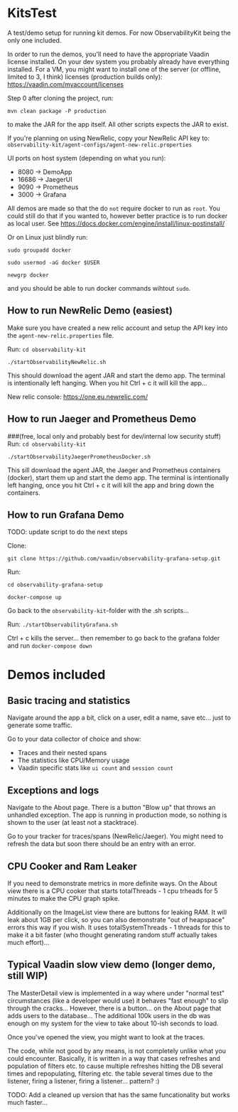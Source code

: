 # KitsTest

A test/demo setup for running kit demos. For now ObservabilityKit being the only one included.

In order to run the demos, you'll need to have the appropriate Vaadin license installed. 
On your dev system you probably already have everything installed. For a VM, you might want to 
install one of the server (or offline, limited to 3, I think) licenses (production builds only): 
https://vaadin.com/myaccount/licenses 

Step 0 after cloning the project, run:

`mvn clean package -P production`

to make the JAR for the app itself. All other scripts expects the JAR to exist. 

If you're planning on using NewRelic, copy your NewRelic API key to: 
`observability-kit/agent-configs/agent-new-relic.properties`

UI ports on host system (depending on what you run): 
- 8080  -> DemoApp
- 16686 -> JaegerUI 
- 9090  -> Prometheus
- 3000  -> Grafana

All demos are made so that the do `not` require docker to run as `root`. You could still do that if you wanted to, 
however better practice is to run docker as local user. See https://docs.docker.com/engine/install/linux-postinstall/

Or on Linux just blindly run: 

`sudo groupadd docker`

`sudo usermod -aG docker $USER`

`newgrp docker`

and you should be able to run docker commands wihtout `sudo`. 

## How to run NewRelic Demo (easiest)
Make sure you have created a new relic account and setup the API key into the `agent-new-relic.properties` file. 

Run: 
`cd observability-kit`

`./startObservabilityNewRelic.sh` 

This should download the agent JAR and start the demo app. The terminal is intentionally left hanging. When you hit Ctrl + c it will kill the app...

New relic console: https://one.eu.newrelic.com/

## How to run Jaeger and Prometheus Demo
###(free, local only and probably best for dev/internal low security stuff)
Run:
`cd observability-kit`

`./startObservabilityJaegerPrometheusDocker.sh`

This sill download the agent JAR, the Jaeger and Prometheus containers (docker), start them up and start the demo app. 
The terminal is intentionally left hanging, once you hit Ctrl + c it will kill the app and bring down the containers.   

## How to run Grafana Demo

TODO: update script to do the next steps

Clone:

`git clone https://github.com/vaadin/observability-grafana-setup.git` 


Run: 

`cd observability-grafana-setup`

`docker-compose up`

Go back to the `observability-kit`-folder with the .sh scripts... 

Run:
`./startObservabilityGrafana.sh`

Ctrl + c kills the server... then remember to go back to the grafana folder and run `docker-compose down`

# Demos included

## Basic tracing and statistics
Navigate around the app a bit, click on a user, edit a name, save etc... just to generate some traffic. 

Go to your data collector of choice and show: 
- Traces and their nested spans
- The statistics like CPU/Memory usage
- Vaadin specific stats like `ui count` and `session count`

## Exceptions and logs
Navigate to the About page. There is a button "Blow up" that throws an unhandled exception. 
The app is running in production mode, so nothing is shown to the user (at least not a stacktrace). 

Go to your tracker for traces/spans (NewRelic/Jaeger). You might need to refresh the data but soon there should be an 
entry with an error. 

## CPU Cooker and Ram Leaker
If you need to demonstrate metrics in more definite ways. On the About view there is a CPU cooker that starts
totalThreads - 1 cpu trheads for 5 minutes to make the CPU graph spike.

Additionally on the ImageList view there are buttons for leaking RAM. It will leak about 1GB per click, so you can also 
demonstrate "out of heapspace" errors this way if you wish. It uses totalSystemThreads - 1 threads for this to make it
a bit faster (who thought generating random stuff actually takes much effort)... 

## Typical Vaadin slow view demo (longer demo, still WIP)
The MasterDetail view is implemented in a way where under "normal test" circumstances (like a developer would use) it 
behaves "fast enough" to slip through the cracks... However, there is a button... on the About page that adds users to 
the database... The additional 100k users in the db was enough on my system for the view to take about 10-ish 
seconds to load. 

Once you've opened the view, you might want to look at the traces. 

The code, while not good by any means, is not completely unlike what you could encounter. Basically, it is written in a 
way that cases refreshes and population of filters etc. to cause multiple refreshes hitting the DB 
several times and repopulating, filtering etc. the table several times due to the listener, firing a listener, firing a 
listener... pattern? :) 

TODO: Add a cleaned up version that has the same funcationality but works much faster...
